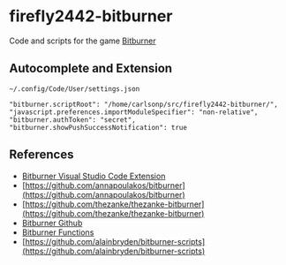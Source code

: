 # firefly2442-bitburner

Code and scripts for the game [Bitburner](https://store.steampowered.com/app/1812820/Bitburner/)

## Autocomplete and Extension

`~/.config/Code/User/settings.json`

```file
"bitburner.scriptRoot": "/home/carlsonp/src/firefly2442-bitburner/",
"javascript.preferences.importModuleSpecifier": "non-relative",
"bitburner.authToken": "secret",
"bitburner.showPushSuccessNotification": true
```

## References

* [Bitburner Visual Studio Code Extension](https://github.com/bitburner-official/bitburner-vscode)
* [https://github.com/annapoulakos/bitburner](https://github.com/annapoulakos/bitburner)
* [https://github.com/thezanke/thezanke-bitburner](https://github.com/thezanke/thezanke-bitburner)
* [Bitburner Github](https://github.com/bitburner-official/bitburner-src/)
* [Bitburner Functions](https://github.com/bitburner-official/bitburner-src/blob/dev/markdown/bitburner.ns.md)
* [https://github.com/alainbryden/bitburner-scripts](https://github.com/alainbryden/bitburner-scripts)
